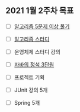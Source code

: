 ## 2021 1월 2주차 목표

- [ ] [알고리즘 5문제 이상 풀기](https://github.com/UntitledCrew/Weekly/tree/sangwoo/2021_year/1_month/2_week/Sangwoo/Algorithm)

- [ ] [알고리즘 스터디]()

- [ ] 운영체제 스터디 강의

- [ ] [자바의 정석 3단원]()

- [ ] 프로젝트 기획

- [ ] JUnit 강의 5개

- [ ] Spring 5개
